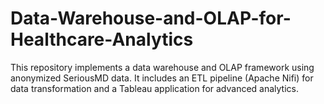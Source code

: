 # Data-Warehouse-and-OLAP-for-Healthcare-Analytics
This repository implements a data warehouse and OLAP framework using anonymized SeriousMD data. It includes an ETL pipeline (Apache Nifi) for data transformation and a Tableau application for advanced analytics.
